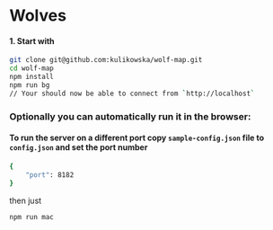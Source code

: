 # Wolves

#### 1. Start with
```sh
git clone git@github.com:kulikowska/wolf-map.git
cd wolf-map
npm install
npm run bg
// Your should now be able to connect from `http://localhost`
```

### Optionally you can automatically run it in the browser:

#### To run the server on a different port copy `sample-config.json` file to `config.json` and set the port number
```sh
{
    "port": 8182
}
```
then just
```sh
npm run mac 
```
